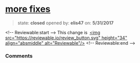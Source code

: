 # [more fixes](https://github.com/adrianharabula/condr/pull/157)

> state: **closed** opened by: **elis47** on: **5/31/2017**



&lt;!-- Reviewable:start --&gt;
This change is [&lt;img src&#x3D;&quot;https://reviewable.io/review_button.svg&quot; height&#x3D;&quot;34&quot; align&#x3D;&quot;absmiddle&quot; alt&#x3D;&quot;Reviewable&quot;/&gt;](https://reviewable.io/reviews/adrianharabula/condr/157)
&lt;!-- Reviewable:end --&gt;


### Comments

